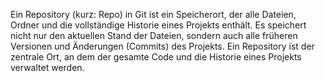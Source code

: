 Ein Repository (kurz: Repo) in Git ist ein Speicherort, der alle Dateien, Ordner und die vollständige Historie eines Projekts enthält. Es speichert nicht nur den aktuellen Stand der Dateien, sondern auch alle früheren Versionen und Änderungen (Commits) des Projekts. Ein Repository ist der zentrale Ort, an dem der gesamte Code und die Historie eines Projekts verwaltet werden.